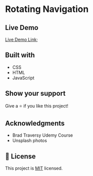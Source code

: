 

# Rotating Navigation

## Live Demo

[Live Demo Link](https://meri-mg.github.io/Rotating-Navigation-Project-03/);

## Built with
- CSS
- HTML
- JavaScript


## Show your support

Give a ⭐️ if you like this project!

## Acknowledgments

- Brad Traversy Udemy Course
- Unsplash photos

## 📝 License

This project is [MIT](./MIT.md) licensed.